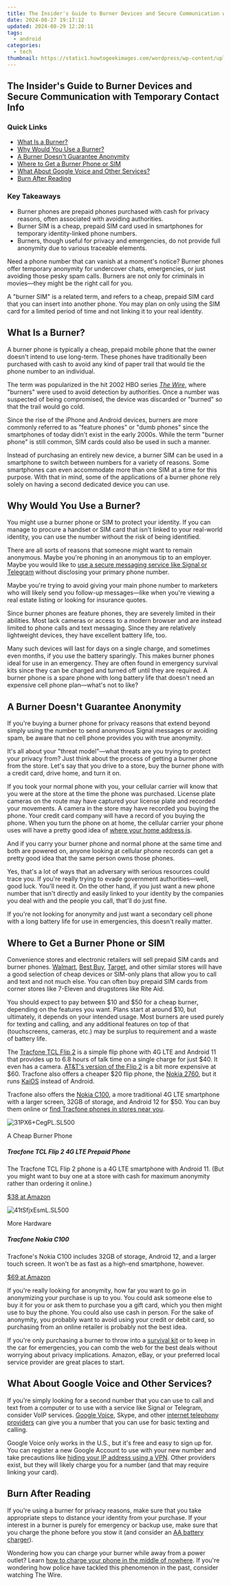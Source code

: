 ```yaml
---
title: The Insider's Guide to Burner Devices and Secure Communication with Temporary Contact Info
date: 2024-08-27 19:17:12
updated: 2024-08-29 12:20:11
tags:
  - android
categories:
  - tech
thumbnail: https://static1.howtogeekimages.com/wordpress/wp-content/uploads/2024/03/person-using-phone-and-burner-phone.jpg
---
```


## The Insider's Guide to Burner Devices and Secure Communication with Temporary Contact Info

### Quick Links

* [What Is a Burner?](https://fox-helps.techidaily.com/2024-approved-unraveling-sierras-icloud-full-access-guide/)
* [Why Would You Use a Burner?](https://extra-guidance.techidaily.com/2024-approved-photographers-choice-compile-of-essential-apps/)
* [A Burner Doesn't Guarantee Anonymity](https://extra-lessons.techidaily.com/in-2024-beyond-zoom-the-intricacies-of-iphone-xs-lens-tech/)
* [Where to Get a Burner Phone or SIM](https://iphone-transfer.techidaily.com/in-2024-solved-how-to-transfer-from-apple-iphone-12-mini-to-iphone-15-drfone-by-drfone-transfer-from-ios/)
* [What About Google Voice and Other Services?](https://screen-recording.techidaily.com/innovative-house-blueprints-for-snapshot-players-for-2024/)
* [Burn After Reading](https://android-unlock.techidaily.com/how-to-unlock-a-network-locked-motorola-moto-g-stylus-2023-phone-by-drfone-android/)

### Key Takeaways

* Burner phones are prepaid phones purchased with cash for privacy reasons, often associated with avoiding authorities.
* Burner SIM is a cheap, prepaid SIM card used in smartphones for temporary identity-linked phone numbers.
* Burners, though useful for privacy and emergencies, do not provide full anonymity due to various traceable elements.

 Need a phone number that can vanish at a moment's notice? Burner phones offer temporary anonymity for undercover chats, emergencies, or just avoiding those pesky spam calls. Burners are not only for criminals in movies—they might be the right call for you.

 A "burner SIM" is a related term, and refers to a cheap, prepaid SIM card that you can insert into another phone. You may plan on only using the SIM card for a limited period of time and not linking it to your real identity.

##  What Is a Burner?

 A burner phone is typically a cheap, prepaid mobile phone that the owner doesn't intend to use long-term. These phones have traditionally been purchased with cash to avoid any kind of paper trail that would tie the phone number to an individual.

 The term was popularized in the hit 2002 HBO series _[The Wire](https://www.hbo.com/the-wire)_, where "burners" were used to avoid detection by authorities. Once a number was suspected of being compromised, the device was discarded or "burned" so that the trail would go cold.

 Since the rise of the iPhone and Android devices, burners are more commonly referred to as "feature phones" or "dumb phones" since the smartphones of today didn't exist in the early 2000s. While the term "burner phone" is still common, SIM cards could also be used in such a manner.

 Instead of purchasing an entirely new device, a burner SIM can be used in a smartphone to switch between numbers for a variety of reasons. Some smartphones can even accommodate more than one SIM at a time for this purpose. With that in mind, some of the applications of a burner phone rely solely on having a second dedicated device you can use.

##  Why Would You Use a Burner?

 You might use a burner phone or SIM to protect your identity. If you can manage to procure a handset or SIM card that isn't linked to your real-world identity, you can use the number without the risk of being identified.

 There are all sorts of reasons that someone might want to remain anonymous. Maybe you're phoning in an anonymous tip to an employer. Maybe you would like to [use a secure messaging service like Signal or Telegram](https://article-tips.techidaily.com/new-in-2024-the-ultimate-action-recorder-an-overview-of-panasonics-hx-a1/) without disclosing your primary phone number.

 Maybe you're trying to avoid giving your main phone number to marketers who will likely send you follow-up messages—like when you're viewing a real estate listing or looking for insurance quotes.

 Since burner phones are feature phones, they are severely limited in their abilities. Most lack cameras or access to a modern browser and are instead limited to phone calls and text messaging. Since they are relatively lightweight devices, they have excellent battery life, too.

 Many such devices will last for days on a single charge, and sometimes even months, if you use the battery sparingly. This makes burner phones ideal for use in an emergency. They are often found in emergency survival kits since they can be charged and turned off until they are required. A burner phone is a spare phone with long battery life that doesn't need an expensive cell phone plan—what's not to like?

##  A Burner Doesn't Guarantee Anonymity

 If you're buying a burner phone for privacy reasons that extend beyond simply using the number to send anonymous Signal messages or avoiding spam, be aware that no cell phone provides you with true anonymity.

 It's all about your "threat model"—what threats are you trying to protect your privacy from? Just think about the process of getting a burner phone from the store. Let's say that you drive to a store, buy the burner phone with a credit card, drive home, and turn it on.

 If you took your normal phone with you, your cellular carrier will know that you were at the store at the time the phone was purchased. License plate cameras on the route may have captured your license plate and recorded your movements. A camera in the store may have recorded you buying the phone. Your credit card company will have a record of you buying the phone. When you turn the phone on at home, the cellular carrier your phone uses will have a pretty good idea of [where your home address is](https://extra-support.techidaily.com/updated-snapslowly-the-art-of-time-lapse-via-samsung/).

 And if you carry your burner phone and normal phone at the same time and both are powered on, anyone looking at cellular phone records can get a pretty good idea that the same person owns those phones.

 Yes, that's a lot of ways that an adversary with serious resources could trace you. If you're really trying to evade government authorities—well, good luck. You'll need it. On the other hand, if you just want a new phone number that isn't directly and easily linked to your identity by the companies you deal with and the people you call, that'll do just fine.

 If you're not looking for anonymity and just want a secondary cell phone with a long battery life for use in emergencies, this doesn't really matter.

##  Where to Get a Burner Phone or SIM

 Convenience stores and electronic retailers will sell prepaid SIM cards and burner phones. [Walmart](https://www.walmart.com/cp/no-contract-phones-plans/1072335), [Best Buy](https://shop-links.co/link/?exclusive=1&publisher_slug=itechdaily19598&url=https%3A%2F%2Fwww.bestbuy.com%2Fsite%2Fno-contract-phones%2Fall-no-contract-phones%2Fpcmcat158500050014.c%3Fid%3Dpcmcat158500050014), [Target](https://shop-links.co/link/?exclusive=1&publisher_slug=itechdaily19598&url=https%3A%2F%2Fwww.target.com%2Fc%2Fprepaid-cell-phones-electronics%2F-%2FN-5xte4), and other similar stores will have a good selection of cheap devices or SIM-only plans that allow you to call and text and not much else. You can often buy prepaid SIM cards from corner stores like 7-Eleven and drugstores like Rite Aid.

 You should expect to pay between $10 and $50 for a cheap burner, depending on the features you want. Plans start at around $10, but ultimately, it depends on your intended usage. Most burners are used purely for texting and calling, and any additional features on top of that (touchscreens, cameras, etc.) may be surplus to requirement and a waste of battery life.

 The [Tracfone TCL Flip 2](https://www.amazon.com/TracFone-Flip-Prepaid-Phone-Locked/dp/B09X7F2GCG?tag=hotoge-20&ascsubtag=UUhtgUeUpU210583&asc%5Frefurl=https%3A%2F%2Fwww.howtogeek.com%2F712588%2Fwhat-is-a-burner-phone-and-when-should-you-use-one%2F&asc%5Fcampaign=Evergreen) is a simple flip phone with 4G LTE and Android 11 that provides up to 6.8 hours of talk time on a single charge for just $40\. It even has a camera. [AT&T's version of the Flip 2](https://www.amazon.com/dp/B07RB2K1MF?tag=hotoge-20&ascsubtag=UUhtgUeUpU210583&asc%5Frefurl=https%3A%2F%2Fwww.howtogeek.com%2F712588%2Fwhat-is-a-burner-phone-and-when-should-you-use-one%2F&asc%5Fcampaign=Evergreen) is a bit more expensive at $60\. Tracfone also offers a cheaper $20 flip phone, the [Nokia 2760](https://shop-links.co/link/?exclusive=1&publisher_slug=itechdaily19598&url=https%3A%2F%2Fwww.bestbuy.com%2Fsite%2Ftracfone-nokia-2760-flip-4gb-prepaid-black%2F6506311.p%3FskuId%3D6506311), but it runs [KaiOS](https://visual-screen-recording.techidaily.com/new-high-quality-video-capture-for-tech-enthusiasts/) instead of Android.

 Tracfone also offers the [Nokia C100](https://www.amazon.com/TracFone-Nokia-Prepaid-Smartphone-Locked/dp/B09X7FF6S2?tag=hotoge-20&ascsubtag=UUhtgUeUpU210583&asc%5Frefurl=https%3A%2F%2Fwww.howtogeek.com%2F712588%2Fwhat-is-a-burner-phone-and-when-should-you-use-one%2F&asc%5Fcampaign=Evergreen), a more traditional 4G LTE smartphone with a larger screen, 32GB of storage, and Android 12 for $50\. You can buy them online or [find Tracfone phones in stores near you](https://www.tracfone.com/find-a-store).

![31PX6+CegPL._SL500_](https://static1.howtogeekimages.com/wordpress/wp-content/uploads/2023/06/31px6-cegpl-_sl500_.jpg) 

A Cheap Burner Phone

#####  Tracfone TCL Flip 2 4G LTE Prepaid Phone

The Tracfone TCL Flip 2 phone is a 4G LTE smartphone with Android 11\. (But you might want to buy one at a store with cash for maximum anonymity rather than ordering it online.)

[$38 at Amazon](https://www.amazon.com/TracFone-Flip-Prepaid-Phone-Locked/dp/B09X7F2GCG?tag=hotoge-20&ascsubtag=UUhtgUeUpU210583&asc%5Frefurl=https%3A%2F%2Fwww.howtogeek.com%2F712588%2Fwhat-is-a-burner-phone-and-when-should-you-use-one%2F&asc%5Fcampaign=Evergreen) 

![41tSfjxEsmL._SL500_](https://static1.howtogeekimages.com/wordpress/wp-content/uploads/2023/06/41tsfjxesml-_sl500_.jpg) 

More Hardware

#####  Tracfone Nokia C100

Tracfone's Nokia C100 includes 32GB of storage, Android 12, and a larger touch screen. It won't be as fast as a high-end smartphone, however.

[$69 at Amazon](https://www.amazon.com/TracFone-Nokia-Prepaid-Smartphone-Locked/dp/B09X7FF6S2?tag=hotoge-20&ascsubtag=UUhtgUeUpU210583&asc%5Frefurl=https%3A%2F%2Fwww.howtogeek.com%2F712588%2Fwhat-is-a-burner-phone-and-when-should-you-use-one%2F&asc%5Fcampaign=Evergreen) 

 If you're really looking for anonymity, how far you want to go in anonymizing your purchase is up to you. You could ask someone else to buy it for you or ask them to purchase you a gift card, which you then might use to buy the phone. You could also use cash in person. For the sake of anonymity, you probably want to avoid using your credit or debit card, so purchasing from an online retailer is probably not the best idea.

 If you're only purchasing a burner to throw into a [survival kit](https://www.lifesavvy.com/1499/how-to-create-a-72-hour-emergency-kit/) or to keep in the car for emergencies, you can comb the web for the best deals without worrying about privacy implications. Amazon, eBay, or your preferred local service provider are great places to start.

##  What About Google Voice and Other Services?

 If you're simply looking for a second number that you can use to call and text from a computer or to use with a service like Signal or Telegram, consider VoIP services. [Google Voice](https://voice.google.com/u/0/about), Skype, and other [internet telephony providers](https://extra-tips.techidaily.com/updated-compendium-classification-of-camera-types-for-videos/) can give you a number that you can use for basic texting and calling.

 Google Voice only works in the U.S., but it's free and easy to sign up for. You can register a new Google Account to use with your new number and take precautions like [hiding your IP address using a VPN](https://extra-guidance.techidaily.com/2024-approved-masterclass-in-3d-color-grading-with-custom-luts/). Other providers exist, but they will likely charge you for a number (and that may require linking your card).

##  Burn After Reading

 If you're using a burner for privacy reasons, make sure that you take appropriate steps to distance your identity from your purchase. If your interest in a burner is purely for emergency or backup use, make sure that you charge the phone before you stow it (and consider an [AA battery charger](https://www.amazon.com.au/Emergency-Battery-Charger-Travel-Festival/dp/B00V86JT2U)).

 Wondering how you can charge your burner while away from a power outlet? Learn [how to charge your phone in the middle of nowhere](https://instagram-videos.techidaily.com/pro-editor-picks-craft-the-perfect-instagram-reel-masterpiece-for-2024/). If you're wondering how police have tackled this phenomenon in the past, consider watching The Wire.

<ins class="adsbygoogle"
     style="display:block"
     data-ad-format="autorelaxed"
     data-ad-client="ca-pub-7571918770474297"
     data-ad-slot="1223367746"></ins>



<ins class="adsbygoogle"
     style="display:block"
     data-ad-client="ca-pub-7571918770474297"
     data-ad-slot="8358498916"
     data-ad-format="auto"
     data-full-width-responsive="true"></ins>
